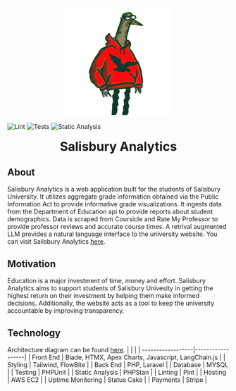 <p align="center">
    <img src="./public/gully-removebg-preview.png" width="250" style="">
</p>


![Lint](https://github.com/idugan100/SalisburyAnalytics/actions/workflows/lint.yml/badge.svg)
![Tests](https://github.com/idugan100/SalisburyAnalytics/actions/workflows/test.yml/badge.svg)
![Static Analysis](https://github.com/idugan100/SalisburyAnalytics/actions/workflows/staticanalalysis.yml/badge.svg)



<h1 style="text-align: center;margin-top:20px;">Salisbury Analytics</h1>

## About
Salisbury Analytics is a web application built for the students of Salisbury University. It utilizes aggregate grade information obtained via the Public Information Act to provide informative grade visualizations. It ingests data from the Department of Education api to provide reports about student demographics. Data is scraped from Coursicle and Rate My Professor to provide professor reviews and accurate course times. A retrival augmented LLM provides a natural language interface to the university website. You can visit Salisbury Analytics [here](https://salisburyanalytics.com).

## Motivation
Education is a major investment of time, money and effort. Salisbury Analytics aims to support students of Salisbury Univesity in getting the highest return on their investment by helping them make informed decisions. Additionally, the website acts as a tool to keep the university accountable by improving transparency.

## Technology
Architecture diagram can be found [here](./documentation/Salisbury%20Analytics%20Architecture.pdf).
|  | |
| ------------------|------------------|
| Front End | Blade, HTMX, Apex Charts, Javascript, LangChain.js |
| Styling | Tailwind, FlowBite |
| Back End | PHP, Laravel |
| Database | MYSQL |
| Testing | PHPUnit |
| Static Analysis | PHPStan |
| Linting | Pint |
| Hosting | AWS EC2 |
| Uptime Monitoring | Status Cake |
| Payments | Stripe |



